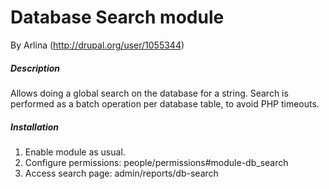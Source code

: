 Database Search module
======================
By Arlina (http://drupal.org/user/1055344)

##### Description
Allows doing a global search on the database for a string. Search is performed as a batch operation per database table, to avoid PHP timeouts.

##### Installation
1. Enable module as usual.
2. Configure permissions: people/permissions#module-db_search
3. Access search page: admin/reports/db-search
